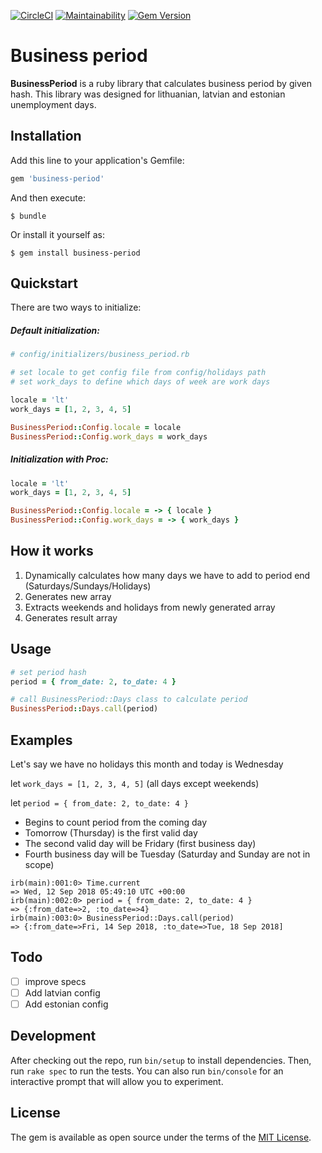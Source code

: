 [![CircleCI](https://circleci.com/gh/matass/business-period.svg?style=svg&circle-token=4f56e9b7fe1047d59c9f74d518b9bf377fa04bf8)](https://github.com/matass/business-period)
[![Maintainability](https://api.codeclimate.com/v1/badges/a98474a4f7a898b1abec/maintainability)](https://codeclimate.com/github/matass/business-period/maintainability)
[![Gem Version](https://badge.fury.io/rb/business-period.svg)](https://badge.fury.io/rb/business-period)
# Business period

**BusinessPeriod** is a ruby library that calculates business period by given hash.
This library was designed for lithuanian, latvian and estonian unemployment days.

## Installation

Add this line to your application's Gemfile:

```ruby
gem 'business-period'
```

And then execute:

    $ bundle

Or install it yourself as:

    $ gem install business-period

## Quickstart

There are two ways to initialize:

##### Default initialization:

```ruby
# config/initializers/business_period.rb

# set locale to get config file from config/holidays path
# set work_days to define which days of week are work days

locale = 'lt'
work_days = [1, 2, 3, 4, 5]

BusinessPeriod::Config.locale = locale
BusinessPeriod::Config.work_days = work_days
```

##### Initialization with Proc:

```ruby
locale = 'lt'
work_days = [1, 2, 3, 4, 5]

BusinessPeriod::Config.locale = -> { locale }
BusinessPeriod::Config.work_days = -> { work_days }
```

## How it works

1. Dynamically calculates how many days we have to add to period end (Saturdays/Sundays/Holidays)
2. Generates new array
2. Extracts weekends and holidays from newly generated array
3. Generates result array

## Usage

```ruby
# set period hash
period = { from_date: 2, to_date: 4 }

# call BusinessPeriod::Days class to calculate period 
BusinessPeriod::Days.call(period)
```

## Examples
Let's say we have no holidays this month and today is Wednesday

let `work_days = [1, 2, 3, 4, 5]` (all days except weekends)

let `period = { from_date: 2, to_date: 4 }`

* Begins to count period from the coming day
* Tomorrow (Thursday) is the first valid day
* The second valid day will be Fridary (first business day)
* Fourth business day will be Tuesday (Saturday and Sunday are not in scope)

```console
irb(main):001:0> Time.current
=> Wed, 12 Sep 2018 05:49:10 UTC +00:00
irb(main):002:0> period = { from_date: 2, to_date: 4 }
=> {:from_date=>2, :to_date=>4}
irb(main):003:0> BusinessPeriod::Days.call(period)
=> {:from_date=>Fri, 14 Sep 2018, :to_date=>Tue, 18 Sep 2018]
```

## Todo
- [ ] improve specs
- [ ] Add latvian config
- [ ] Add estonian config

## Development

After checking out the repo, run `bin/setup` to install dependencies. Then, run `rake spec` to run the tests. You can also run `bin/console` for an interactive prompt that will allow you to experiment.

## License

The gem is available as open source under the terms of the [MIT License](https://opensource.org/licenses/MIT).
